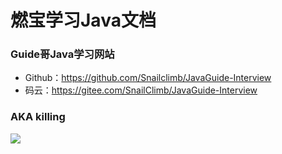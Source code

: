# 燃宝学习Java文档

### Guide哥Java学习网站

- Github：https://github.com/Snailclimb/JavaGuide-Interview
- 码云：https://gitee.com/SnailClimb/JavaGuide-Interview

### AKA killing
![](http://pic.51yuansu.com/pic3/cover/02/22/14/59affe5aa56f4_610.jpg)
